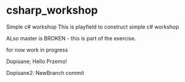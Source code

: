 # csharp_workshop
Simple c# workshop
This is playfield to construct simple c# workshop

ALso master is BROKEN - this is part of the exercise.

for now work in progress

Dopisane;
Hello Przemo!

Dopisane2:
NewBranch commit